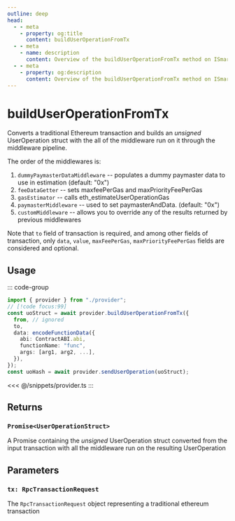 ```yaml
---
outline: deep
head:
  - - meta
    - property: og:title
      content: buildUserOperationFromTx
  - - meta
    - name: description
      content: Overview of the buildUserOperationFromTx method on ISmartAccountProvider
  - - meta
    - property: og:description
      content: Overview of the buildUserOperationFromTx method on ISmartAccountProvider
---
```


# buildUserOperationFromTx

Converts a traditional Ethereum transaction and builds an _unsigned_ UserOperation struct with the all of the middleware run on it through the middleware pipeline.

The order of the middlewares is:

1.  `dummyPaymasterDataMiddleware` -- populates a dummy paymaster data to use in estimation (default: "0x")
2.  `feeDataGetter` -- sets maxfeePerGas and maxPriorityFeePerGas
3.  `gasEstimator` -- calls eth_estimateUserOperationGas
4.  `paymasterMiddleware` -- used to set paymasterAndData. (default: "0x")
5.  `customMiddleware` -- allows you to override any of the results returned by previous middlewares

Note that `to` field of transaction is required, and among other fields of transaction, only `data`, `value`, `maxFeePerGas`, `maxPriorityFeePerGas` fields are considered and optional.

## Usage

::: code-group

```ts [example.ts]
import { provider } from "./provider";
// [!code focus:99]
const uoStruct = await provider.buildUserOperationFromTx({
  from, // ignored
  to,
  data: encodeFunctionData({
    abi: ContractABI.abi,
    functionName: "func",
    args: [arg1, arg2, ...],
  }),
});
const uoHash = await provider.sendUserOperation(uoStruct);
```

<<< @/snippets/provider.ts
:::

## Returns

### `Promise<UserOperationStruct>`

A Promise containing the _unsigned_ UserOperation struct converted from the input transaction with all the middleware run on the resulting UserOperation

## Parameters

### `tx: RpcTransactionRequest`

The `RpcTransactionRequest` object representing a traditional ethereum transaction
